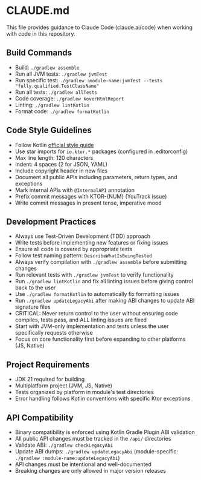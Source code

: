 # CLAUDE.md

This file provides guidance to Claude Code (claude.ai/code) when working with code in this repository.

## Build Commands
- Build: `./gradlew assemble`
- Run all JVM tests: `./gradlew jvmTest`
- Run specific test: `./gradlew :module-name:jvmTest --tests "fully.qualified.TestClassName"`
- Run all tests: `./gradlew allTests`
- Code coverage: `./gradlew koverHtmlReport`
- Linting: `./gradlew lintKotlin`
- Format code: `./gradlew formatKotlin`

## Code Style Guidelines
- Follow Kotlin [official style guide](https://kotlinlang.org/docs/coding-conventions.html)
- Use star imports for `io.ktor.*` packages (configured in .editorconfig)
- Max line length: 120 characters
- Indent: 4 spaces (2 for JSON, YAML)
- Include copyright header in new files
- Document all public APIs including parameters, return types, and exceptions
- Mark internal APIs with `@InternalAPI` annotation
- Prefix commit messages with KTOR-{NUM} (YouTrack issue)
- Write commit messages in present tense, imperative mood

## Development Practices
- Always use Test-Driven Development (TDD) approach
- Write tests before implementing new features or fixing issues
- Ensure all code is covered by appropriate tests
- Follow test naming pattern: `DescribeWhatIsBeingTested`
- Always verify compilation with `./gradlew assemble` before submitting changes
- Run relevant tests with `./gradlew jvmTest` to verify functionality
- Run `./gradlew lintKotlin` and fix all linting issues before giving control back to the user
- Use `./gradlew formatKotlin` to automatically fix formatting issues
- Run `./gradlew updateLegacyAbi` after making ABI changes to update ABI signature files
- CRITICAL: Never return control to the user without ensuring code compiles, tests pass, and ALL linting issues are fixed
- Start with JVM-only implementation and tests unless the user specifically requests otherwise
- Focus on core functionality first before expanding to other platforms (JS, Native)

## Project Requirements
- JDK 21 required for building
- Multiplatform project (JVM, JS, Native)
- Tests organized by platform in module's test directories
- Error handling follows Kotlin conventions with specific Ktor exceptions

## API Compatibility
- Binary compatibility is enforced using Kotlin Gradle Plugin ABI validation
- All public API changes must be tracked in the `/api/` directories
- Validate ABI: `./gradlew checkLegacyAbi`
- Update ABI dumps: `./gradlew updateLegacyAbi` (module-specific: `./gradlew :module-name:updateLegacyAbi`)
- API changes must be intentional and well-documented
- Breaking changes are only allowed in major version releases
